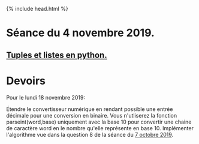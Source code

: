{% include head.html %}

# Séance du 4 novembre 2019.

## [Tuples et listes en python.](https://pixees.fr/informatiquelycee/n_site/nsi_prem_pythonSequence.html)

# Devoirs

Pour le lundi 18 novembre 2019:

Étendre le convertisseur numérique en rendant possible une entrée décimale pour une conversion en binaire. Vous n'utliserez la fonction parseint(word,base) uniquement avec la base 10 pour convertir une chaine de caractère word en le nombre qu'elle représente en base 10. Implémenter l'algorithme vue dans la question 8 de la séance du [7 octobre 2019](https://edisondelorgues.github.io/NSI/191007).
